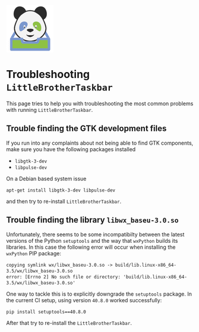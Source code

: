 ![LittleBrotherTaskbar-Logo](https://raw.githubusercontent.com/marcus67/little_brother_taskbar/master/little_brother_taskbar/static/icons/little-brother-taskbar-logo_128x128.png)

# Troubleshooting `LittleBrotherTaskbar`

This page tries to help you with troubleshooting the most common problems with running `LittleBrotherTaskbar`. 

## Trouble finding the GTK development files

If you run into any complaints about not being able to find GTK components, make sure you have the following packages
installed

*   `libgtk-3-dev` 
*   `libpulse-dev`

On a Debian based system issue

    apt-get install libgtk-3-dev libpulse-dev
    
and then try to re-install `LittleBrotherTaskbar`.

## Trouble finding the library `libwx_baseu-3.0.so` 

Unfortunately, there seems to be some incompatibilty between the latest versions of the Python `setuptools` and the
way that `wxPython` builds its libraries. In this case the following error will occur when installing the `wxPython`
PIP package:

    copying symlink wx/libwx_baseu-3.0.so -> build/lib.linux-x86_64-3.5/wx/libwx_baseu-3.0.so
    error: [Errno 2] No such file or directory: 'build/lib.linux-x86_64-3.5/wx/libwx_baseu-3.0.so'

One way to tackle this is to explicitly downgrade the `setuptools` package. In the current CI setup, using version
`40.8.0` worked successfully:

    pip install setuptools==40.8.0
    
After that try to re-install the `LittleBrotherTaskbar`.
